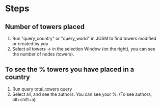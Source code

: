 # Steps 
## Number of towers placed
1. Run "query_country" or "query_world" in JOSM to find towers modified or created by you
2. Select all towers -> in the selection Window (on the right), you can see the number of nodes (towers).

## To see the % towers you have placed in a country
1. Run query total_towers query
2. Select all, and see the authors. You can see your %. (To see authors, alt+shift+a)


